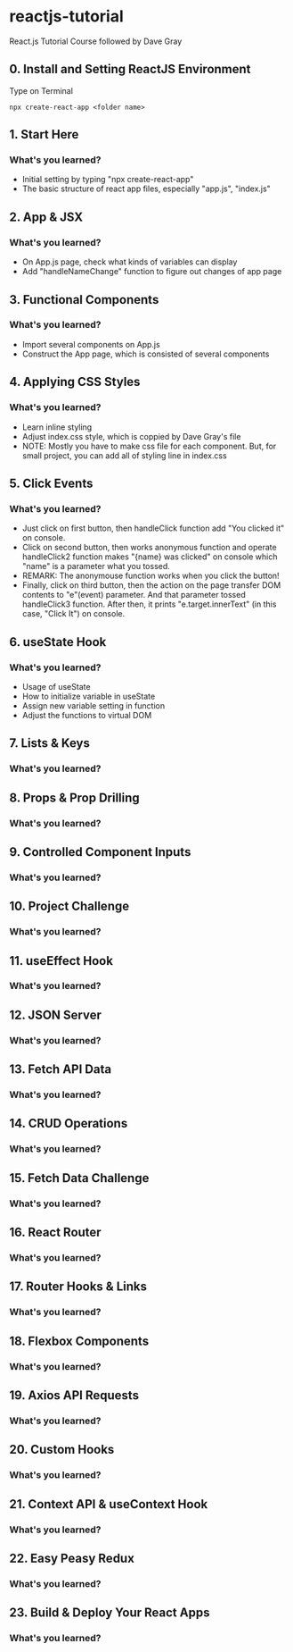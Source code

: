 # reactjs-tutorial

React.js Tutorial Course followed by Dave Gray

## 0. Install and Setting ReactJS Environment

Type on Terminal

```
npx create-react-app <folder name>
```

## 1. Start Here

### What's you learned?

- Initial setting by typing "npx create-react-app"
- The basic structure of react app files, especially "app.js", "index.js"

## 2. App & JSX

### What's you learned?

- On App.js page, check what kinds of variables can display
- Add "handleNameChange" function to figure out changes of app page

## 3. Functional Components

### What's you learned?

- Import several components on App.js
- Construct the App page, which is consisted of several components

## 4. Applying CSS Styles

### What's you learned?

- Learn inline styling
- Adjust index.css style, which is coppied by Dave Gray's file
- NOTE: Mostly you have to make css file for each component. But, for small project, you can add all of styling line in index.css

## 5. Click Events

### What's you learned?

- Just click on first button, then handleClick function add "You clicked it" on console.
- Click on second button, then works anonymous function and operate handleClick2 function makes "{name} was clicked" on console which "name" is a parameter what you tossed.
- REMARK: The anonymouse function works when you click the button!
- Finally, click on third button, then the action on the page transfer DOM contents to "e"(event) parameter. And that parameter tossed handleClick3 function. After then, it prints "e.target.innerText" (in this case, "Click It") on console.

## 6. useState Hook

### What's you learned?

- Usage of useState
- How to initialize variable in useState
- Assign new variable setting in function
- Adjust the functions to virtual DOM

## 7. Lists & Keys

### What's you learned?

## 8. Props & Prop Drilling

### What's you learned?

## 9. Controlled Component Inputs

### What's you learned?

## 10. Project Challenge

### What's you learned?

## 11. useEffect Hook

### What's you learned?

## 12. JSON Server

### What's you learned?

## 13. Fetch API Data

### What's you learned?

## 14. CRUD Operations

### What's you learned?

## 15. Fetch Data Challenge

### What's you learned?

## 16. React Router

### What's you learned?

## 17. Router Hooks & Links

### What's you learned?

## 18. Flexbox Components

### What's you learned?

## 19. Axios API Requests

### What's you learned?

## 20. Custom Hooks

### What's you learned?

## 21. Context API & useContext Hook

### What's you learned?

## 22. Easy Peasy Redux

### What's you learned?

## 23. Build & Deploy Your React Apps

### What's you learned?
